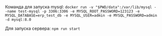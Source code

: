 Команда для запуска mysql:
`docker run -v "$PWD/data":/var/lib/mysql --name test-mysql -p 3306:3306 -e MYSQL_ROOT_PASSWORD=123123 -e MYSQL_DATABASE=erp_test_db -e MYSQL_USER=admin -e MYSQL_PASSWORD=admin -d mysql:8.0`

Для запуска сервера:
`npm run start`
